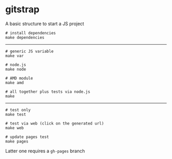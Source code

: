 gitstrap
========

A basic structure to start a JS project

    # install dependencies
    make dependencies

----------------------------------------

    # generic JS variable
    make var
    
    # node.js
    make node
    
    # AMD module
    make amd
    
    # all together plus tests via node.js
    make

----------------------------------------

    # test only
    make test
    
    # test via web (click on the generated url)
    make web
    
    # update pages test
    make pages

Latter one requires a `gh-pages` branch
